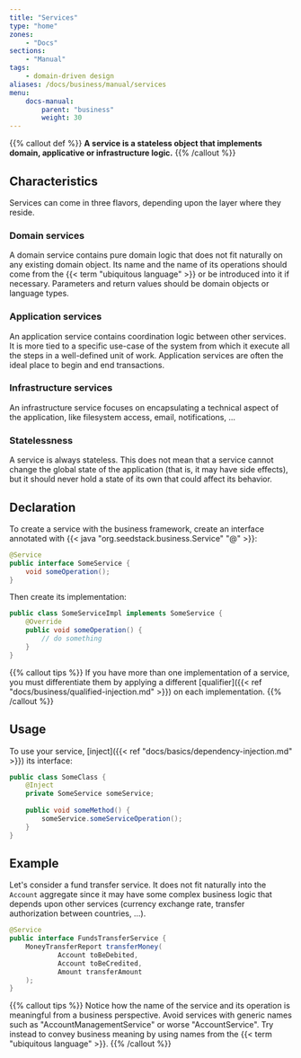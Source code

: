 ```yaml
---
title: "Services"
type: "home"
zones:
    - "Docs"
sections:
    - "Manual"    
tags:
    - domain-driven design
aliases: /docs/business/manual/services    
menu:
    docs-manual:
        parent: "business"
        weight: 30
---
```


{{% callout def %}}
**A service is a stateless object that implements domain, applicative or infrastructure logic.**
{{% /callout %}}
<!--more-->

## Characteristics

Services can come in three flavors, depending upon the layer where they reside.

### Domain services

A domain service contains pure domain logic that does not fit naturally on any existing domain object. Its name and the name 
of its operations should come from the {{< term "ubiquitous language" >}} or be introduced into it if necessary. 
Parameters and return values should be domain objects or language types.

### Application services

An application service contains coordination logic between other services. It is more tied to a specific use-case 
of the system from which it execute all the steps in a well-defined unit of work. Application services are often the 
ideal place to begin and end transactions.

### Infrastructure services

An infrastructure service focuses on encapsulating a technical aspect of the application, like filesystem access, 
email, notifications, ...   

### Statelessness

A service is always stateless. This does not mean that a service cannot change the global state of the application
(that is, it may have side effects), but it should never hold a state of its own that could affect its behavior.

## Declaration

To create a service with the business framework, create an interface annotated with {{< java "org.seedstack.business.Service" "@" >}}:

```java
@Service
public interface SomeService {
    void someOperation();
}
```

Then create its implementation:

```java
public class SomeServiceImpl implements SomeService {
    @Override
    public void someOperation() {
        // do something        
    }
}
```

{{% callout tips %}}
If you have more than one implementation of a service, you must differentiate them by applying a different 
[qualifier]({{< ref "docs/business/qualified-injection.md" >}}) on each implementation. 
{{% /callout %}}

## Usage

To use your service, [inject]({{< ref "docs/basics/dependency-injection.md" >}}) its interface: 

```java
public class SomeClass {
    @Inject
    private SomeService someService;
    
    public void someMethod() {
        someService.someServiceOperation();        
    }
}
```

## Example

Let's consider a fund transfer service. It does not fit naturally into the `Account` aggregate since it may have some complex
business logic that depends upon other services (currency exchange rate, transfer authorization between countries, ...).

```java
@Service
public interface FundsTransferService {
    MoneyTransferReport transferMoney(
            Account toBeDebited,
            Account toBeCredited,
            Amount transferAmount
    );
}
```

{{% callout tips %}}
Notice how the name of the service and its operation is meaningful from a business perspective. Avoid services with generic 
names such as "AccountManagementService" or worse "AccountService". Try instead to convey business meaning by using names
from the {{< term "ubiquitous language" >}}.
{{% /callout %}}
